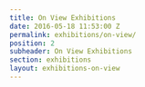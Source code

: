 ```yaml
---
title: On View Exhibitions
date: 2016-05-18 11:53:00 Z
permalink: exhibitions/on-view/
position: 2
subheader: On View Exhibitions
section: exhibitions
layout: exhibitions-on-view
---
```


